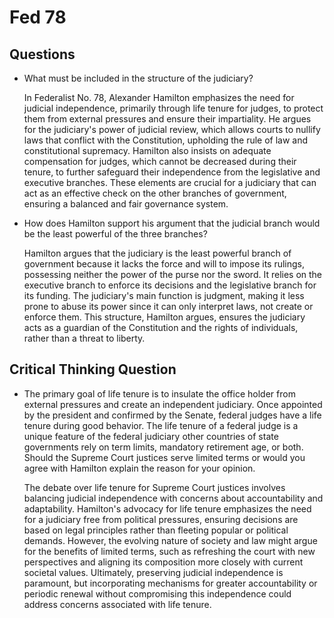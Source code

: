 # Fed 78

## Questions

- What must be included in the structure of the judiciary?

    In Federalist No. 78, Alexander Hamilton emphasizes the need for judicial independence, primarily through life tenure for judges, to protect them from external pressures and ensure their impartiality. He argues for the judiciary's power of judicial review, which allows courts to nullify laws that conflict with the Constitution, upholding the rule of law and constitutional supremacy. Hamilton also insists on adequate compensation for judges, which cannot be decreased during their tenure, to further safeguard their independence from the legislative and executive branches. These elements are crucial for a judiciary that can act as an effective check on the other branches of government, ensuring a balanced and fair governance system.

- How does Hamilton support his argument that the judicial branch would be the least powerful of the three branches?

    Hamilton argues that the judiciary is the least powerful branch of government because it lacks the force and will to impose its rulings, possessing neither the power of the purse nor the sword. It relies on the executive branch to enforce its decisions and the legislative branch for its funding. The judiciary's main function is judgment, making it less prone to abuse its power since it can only interpret laws, not create or enforce them. This structure, Hamilton argues, ensures the judiciary acts as a guardian of the Constitution and the rights of individuals, rather than a threat to liberty.


## Critical Thinking Question

- The primary goal of life tenure is to insulate the office holder from external pressures and create an independent judiciary. Once appointed by the president and confirmed by the Senate, federal judges have a life tenure during good behavior. The life tenure of a federal judge is a unique feature of the federal judiciary other countries of state governments rely on term limits, mandatory retirement age, or both. Should the Supreme Court justices serve limited terms or would you agree with Hamilton explain the reason for your opinion.

    The debate over life tenure for Supreme Court justices involves balancing judicial independence with concerns about accountability and adaptability. Hamilton's advocacy for life tenure emphasizes the need for a judiciary free from political pressures, ensuring decisions are based on legal principles rather than fleeting popular or political demands. However, the evolving nature of society and law might argue for the benefits of limited terms, such as refreshing the court with new perspectives and aligning its composition more closely with current societal values. Ultimately, preserving judicial independence is paramount, but incorporating mechanisms for greater accountability or periodic renewal without compromising this independence could address concerns associated with life tenure.


